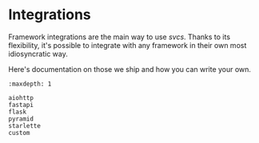 # Integrations

Framework integrations are the main way to use *svcs*.
Thanks to its flexibility, it's possible to integrate with any framework in their own most idiosyncratic way.

Here's documentation on those we ship and how you can write your own.

```{toctree}
:maxdepth: 1

aiohttp
fastapi
flask
pyramid
starlette
custom
```
